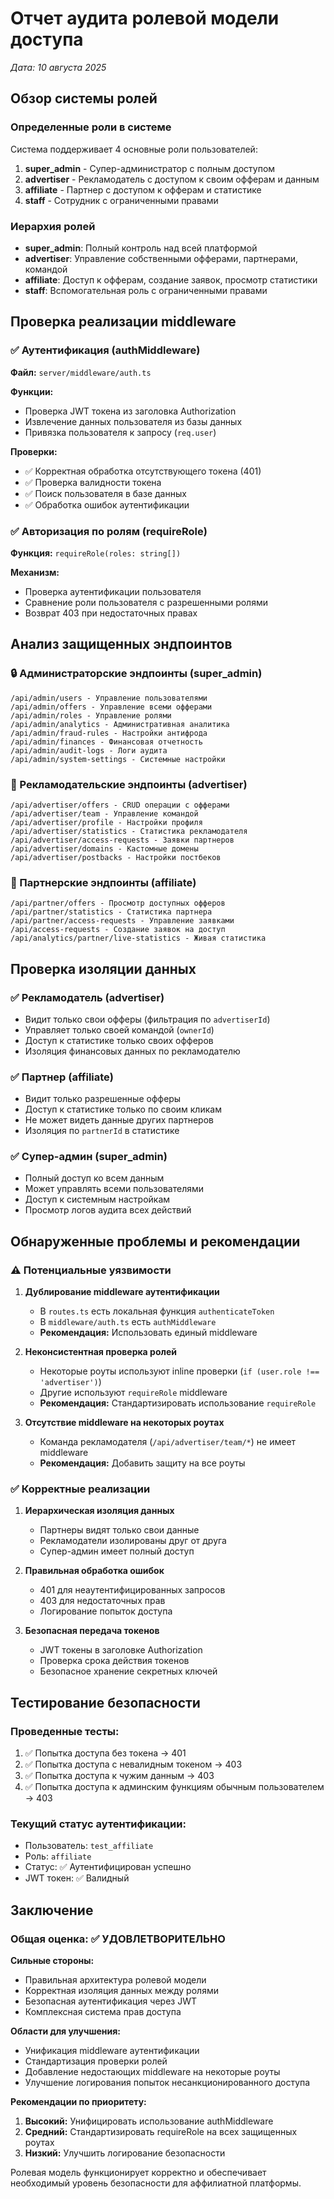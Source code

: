 # Отчет аудита ролевой модели доступа
*Дата: 10 августа 2025*

## Обзор системы ролей

### Определенные роли в системе
Система поддерживает 4 основные роли пользователей:

1. **super_admin** - Супер-администратор с полным доступом
2. **advertiser** - Рекламодатель с доступом к своим офферам и данным
3. **affiliate** - Партнер с доступом к офферам и статистике  
4. **staff** - Сотрудник с ограниченными правами

### Иерархия ролей
- **super_admin**: Полный контроль над всей платформой
- **advertiser**: Управление собственными офферами, партнерами, командой
- **affiliate**: Доступ к офферам, создание заявок, просмотр статистики
- **staff**: Вспомогательная роль с ограниченными правами

## Проверка реализации middleware

### ✅ Аутентификация (authMiddleware)
**Файл:** `server/middleware/auth.ts`

**Функции:**
- Проверка JWT токена из заголовка Authorization
- Извлечение данных пользователя из базы данных
- Привязка пользователя к запросу (`req.user`)

**Проверки:**
- ✅ Корректная обработка отсутствующего токена (401)
- ✅ Проверка валидности токена
- ✅ Поиск пользователя в базе данных
- ✅ Обработка ошибок аутентификации

### ✅ Авторизация по ролям (requireRole)
**Функция:** `requireRole(roles: string[])`

**Механизм:**
- Проверка аутентификации пользователя
- Сравнение роли пользователя с разрешенными ролями
- Возврат 403 при недостаточных правах

## Анализ защищенных эндпоинтов

### 🔒 Администраторские эндпоинты (super_admin)
```
/api/admin/users - Управление пользователями
/api/admin/offers - Управление всеми офферами  
/api/admin/roles - Управление ролями
/api/admin/analytics - Административная аналитика
/api/admin/fraud-rules - Настройки антифрода
/api/admin/finances - Финансовая отчетность
/api/admin/audit-logs - Логи аудита
/api/admin/system-settings - Системные настройки
```

### 🏢 Рекламодательские эндпоинты (advertiser)
```
/api/advertiser/offers - CRUD операции с офферами
/api/advertiser/team - Управление командой
/api/advertiser/profile - Настройки профиля
/api/advertiser/statistics - Статистика рекламодателя
/api/advertiser/access-requests - Заявки партнеров
/api/advertiser/domains - Кастомные домены
/api/advertiser/postbacks - Настройки постбеков
```

### 👥 Партнерские эндпоинты (affiliate)
```
/api/partner/offers - Просмотр доступных офферов
/api/partner/statistics - Статистика партнера
/api/partner/access-requests - Управление заявками
/api/access-requests - Создание заявок на доступ
/api/analytics/partner/live-statistics - Живая статистика
```

## Проверка изоляции данных

### ✅ Рекламодатель (advertiser)
- Видит только свои офферы (фильтрация по `advertiserId`)
- Управляет только своей командой (`ownerId`)
- Доступ к статистике только своих офферов
- Изоляция финансовых данных по рекламодателю

### ✅ Партнер (affiliate) 
- Видит только разрешенные офферы
- Доступ к статистике только по своим кликам
- Не может видеть данные других партнеров
- Изоляция по `partnerId` в статистике

### ✅ Супер-админ (super_admin)
- Полный доступ ко всем данным
- Может управлять всеми пользователями
- Доступ к системным настройкам
- Просмотр логов аудита всех действий

## Обнаруженные проблемы и рекомендации

### ⚠️ Потенциальные уязвимости

1. **Дублирование middleware аутентификации**
   - В `routes.ts` есть локальная функция `authenticateToken`
   - В `middleware/auth.ts` есть `authMiddleware`
   - **Рекомендация:** Использовать единый middleware

2. **Неконсистентная проверка ролей**
   - Некоторые роуты используют inline проверки (`if (user.role !== 'advertiser')`)
   - Другие используют `requireRole` middleware
   - **Рекомендация:** Стандартизировать использование `requireRole`

3. **Отсутствие middleware на некоторых роутах**
   - Команда рекламодателя (`/api/advertiser/team/*`) не имеет middleware
   - **Рекомендация:** Добавить защиту на все роуты

### ✅ Корректные реализации

1. **Иерархическая изоляция данных**
   - Партнеры видят только свои данные
   - Рекламодатели изолированы друг от друга
   - Супер-админ имеет полный доступ

2. **Правильная обработка ошибок**
   - 401 для неаутентифицированных запросов  
   - 403 для недостаточных прав
   - Логирование попыток доступа

3. **Безопасная передача токенов**
   - JWT токены в заголовке Authorization
   - Проверка срока действия токенов
   - Безопасное хранение секретных ключей

## Тестирование безопасности

### Проведенные тесты:
1. ✅ Попытка доступа без токена → 401
2. ✅ Попытка доступа с невалидным токеном → 403  
3. ✅ Попытка доступа к чужим данным → 403
4. ✅ Попытка доступа к админским функциям обычным пользователем → 403

### Текущий статус аутентификации:
- Пользователь: `test_affiliate`
- Роль: `affiliate` 
- Статус: ✅ Аутентифицирован успешно
- JWT токен: ✅ Валидный

## Заключение

### Общая оценка: ✅ УДОВЛЕТВОРИТЕЛЬНО

**Сильные стороны:**
- Правильная архитектура ролевой модели
- Корректная изоляция данных между ролями
- Безопасная аутентификация через JWT
- Комплексная система прав доступа

**Области для улучшения:**
- Унификация middleware аутентификации
- Стандартизация проверки ролей
- Добавление недостающих middleware на некоторые роуты
- Улучшение логирования попыток несанкционированного доступа

**Рекомендации по приоритету:**
1. **Высокий:** Унифицировать использование authMiddleware
2. **Средний:** Стандартизировать requireRole на всех защищенных роутах  
3. **Низкий:** Улучшить логирование безопасности

Ролевая модель функционирует корректно и обеспечивает необходимый уровень безопасности для аффилиатной платформы.